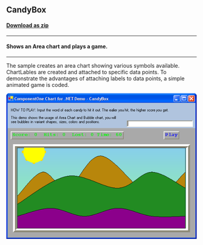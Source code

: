 ## CandyBox
#### [Download as zip](https://minhaskamal.github.io/DownGit/#/home?url=https://github.com/GrapeCity/ComponentOne-WinForms-Samples/tree/master/NetFramework\Charts\CS\CandyBox)
____
#### Shows an Area chart and plays a game.
____
The sample creates an area chart showing various symbols available. ChartLables are created and attached to specific data points. To demonstrate the advantages of attaching labels to data points, a simple animated game is coded.

![screenshot](screenshot.png)
